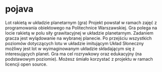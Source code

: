 # pojava
Lot rakietą w układzie planetarnym (gra)
Projekt powstał w ramach zajęć z programowania obiektowego na Politechnice Warszawskiej. 
Gra polega na locie rakietą w polu siły grawitacyjnej w układzie planetarnym. Zadaniem gracza jest wylądowanie na wybranej planecie. Po przejściu wszystkich poziomów dotyczących lotu w układzie imitującym Układ Słoneczny możliwy jest lot w wyimaginowanym układzie składającym się z interesujących planet. 
Gra ma cel rozrywkowy oraz edukacyjny (na podstawowym poziomie).
Możesz śmiało korzystać z projektu w ramach licencji open source.
